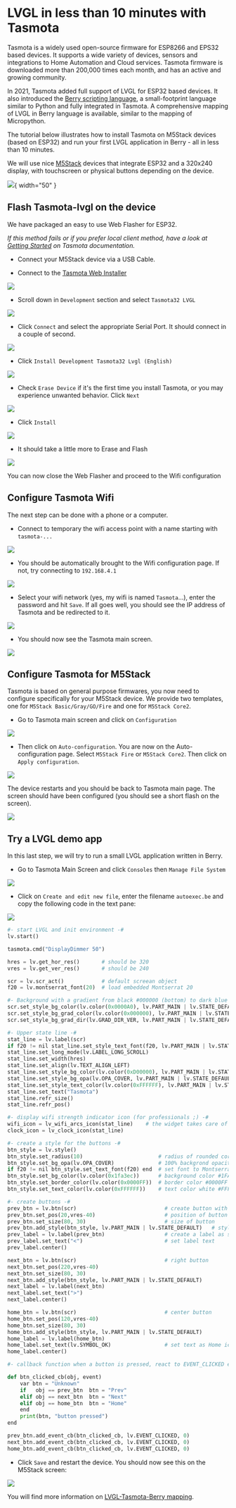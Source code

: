 # LVGL in less than 10 minutes with Tasmota

Tasmota is a widely used open-source firmware for ESP8266 and EPS32 based devices. It supports a wide variety of devices, sensors and integrations to Home Automation and Cloud services. Tasmota firmware is downloaded more than 200,000 times each month, and has an active and growing community.

In 2021, Tasmota added full support of LVGL for ESP32 based devices. It also introduced the [Berry scripting language](https://github.com/berry-lang/berry/wiki/Reference), a small-footprint language similar to Python and fully integrated in Tasmota. A comprehensive mapping of LVGL in Berry language is available, similar to the mapping of Micropython.

The tutorial below illustrates how to install Tasmota on M5Stack devices (based on ESP32) and run your first LVGL application in Berry - all in less than 10 minutes.

We will use nice [M5Stack](https://m5stack.com/) devices that integrate ESP32 and a 320x240 display, with touchscreen or physical buttons depending on the device.

![](_media/lvgl/M5Stack.png){ width="50" }

## Flash Tasmota-lvgl on the device

We have packaged an easy to use Web Flasher for ESP32.

_If this method fails or if you prefer local client method, have a look at [Getting Started](https://tasmota.github.io/docs/Getting-Started/) on Tasmota documentation._


- Connect your M5Stack device via a USB Cable.

- Connect to the [Tasmota Web Installer](https://arendst.github.io/Tasmota-firmware/)

![](_media/lvgl/Flash_main-screen.png)

- Scroll down in `Development` section and select `Tasmota32 LVGL`

![](_media/lvgl/Flash_select_firmware.png)

- Click `Connect` and select the appropriate Serial Port. It should connect in a couple of second.

![](_media/lvgl/Flash_serial_port.png)

- Click `Install Development Tasmota32 Lvgl (English)`

![](_media/lvgl/Flash_install.png)

- Check `Erase Device` if it's the first time you install Tasmota, or you may experience unwanted behavior. Click `Next`

![](_media/lvgl/Flash_erase.png)

- Click `Install`

![](_media/lvgl/Flash_confirm.png)

- It should take a little more to Erase and Flash

![](_media/lvgl/Flash_complete.png)

You can now close the Web Flasher and proceed to the Wifi configuration

## Configure Tasmota Wifi

The next step can be done with a phone or a computer.

- Connect to temporary the wifi access point with a name starting with `tasmota-...`

![](_media/lvgl/Tasmota_wifi_ap.png)

- You should be automatically brought to the Wifi configuration page. If not, try connecting to `192.168.4.1`

![](_media/lvgl/Tasmota_wifi_select.png)

- Select your wifi network (yes, my wifi is named `Tasmota`...), enter the password and hit `Save`. If all goes well, you should see the IP address of Tasmota and be redirected to it.

![](_media/lvgl/Tasmota_ip.png)

- You should now see the Tasmota main screen.

![](_media/lvgl/Tasmota_main.png)

## Configure Tasmota for M5Stack

Tasmota is based on general purpose firmwares, you now need to configure specifically for your M5Stack device. We provide two templates, one for `M5Stack Basic/Gray/GO/Fire` and one for `M5Stack Core2`.

- Go to Tasmota main screen and click on `Configuration`

![](_media/lvgl/Tasmota_config.png)

- Then click on `Auto-configuration`. You are now on the Auto-configuration page. Select `M5Stack Fire` or `M5Stack Core2`. Then click on `Apply configuration`.

![](_media/lvgl/Tasmota_autoconf.png)

The device restarts and you should be back to Tasmota main page. The screen should have been configured (you should see a short flash on the screen).

![](_media/lvgl/Tasmota_main2.png)

## Try a LVGL demo app

In this last step, we will try to run a small LVGL application written in Berry.

- Go to Tasmota Main Screen and click `Consoles` then `Manage File System`

![](_media/lvgl/Tasmota_fs.png)

- Click on `Create and edit new file`, enter the filename `autoexec.be` and copy the following code in the text pane:

![](_media/lvgl/Tasmota_lvgldemo.png)

``` python
#- start LVGL and init environment -#
lv.start()

tasmota.cmd("DisplayDimmer 50")

hres = lv.get_hor_res()       # should be 320
vres = lv.get_ver_res()       # should be 240

scr = lv.scr_act()            # default screean object
f20 = lv.montserrat_font(20)  # load embedded Montserrat 20

#- Background with a gradient from black #000000 (bottom) to dark blue #0000A0 (top) -#
scr.set_style_bg_color(lv.color(0x0000A0), lv.PART_MAIN | lv.STATE_DEFAULT)
scr.set_style_bg_grad_color(lv.color(0x000000), lv.PART_MAIN | lv.STATE_DEFAULT)
scr.set_style_bg_grad_dir(lv.GRAD_DIR_VER, lv.PART_MAIN | lv.STATE_DEFAULT)

#- Upper state line -#
stat_line = lv.label(scr)
if f20 != nil stat_line.set_style_text_font(f20, lv.PART_MAIN | lv.STATE_DEFAULT) end
stat_line.set_long_mode(lv.LABEL_LONG_SCROLL)                                        # auto scrolling if text does not fit
stat_line.set_width(hres)
stat_line.set_align(lv.TEXT_ALIGN_LEFT)                                              # align text left
stat_line.set_style_bg_color(lv.color(0xD00000), lv.PART_MAIN | lv.STATE_DEFAULT)    # background #000088
stat_line.set_style_bg_opa(lv.OPA_COVER, lv.PART_MAIN | lv.STATE_DEFAULT)            # 100% background opacity
stat_line.set_style_text_color(lv.color(0xFFFFFF), lv.PART_MAIN | lv.STATE_DEFAULT)  # text color #FFFFFF
stat_line.set_text("Tasmota")
stat_line.refr_size()                                                                # new in LVGL8
stat_line.refr_pos()                                                                 # new in LVGL8

#- display wifi strength indicator icon (for professionals ;) -#
wifi_icon = lv_wifi_arcs_icon(stat_line)    # the widget takes care of positioning and driver stuff
clock_icon = lv_clock_icon(stat_line)

#- create a style for the buttons -#
btn_style = lv.style()
btn_style.set_radius(10)                        # radius of rounded corners
btn_style.set_bg_opa(lv.OPA_COVER)              # 100% backgrond opacity
if f20 != nil btn_style.set_text_font(f20) end  # set font to Montserrat 20
btn_style.set_bg_color(lv.color(0x1fa3ec))      # background color #1FA3EC (Tasmota Blue)
btn_style.set_border_color(lv.color(0x0000FF))  # border color #0000FF
btn_style.set_text_color(lv.color(0xFFFFFF))    # text color white #FFFFFF

#- create buttons -#
prev_btn = lv.btn(scr)                            # create button with main screen as parent
prev_btn.set_pos(20,vres-40)                      # position of button
prev_btn.set_size(80, 30)                         # size of button
prev_btn.add_style(btn_style, lv.PART_MAIN | lv.STATE_DEFAULT)   # style of button
prev_label = lv.label(prev_btn)                   # create a label as sub-object
prev_label.set_text("<")                          # set label text
prev_label.center()

next_btn = lv.btn(scr)                            # right button
next_btn.set_pos(220,vres-40)
next_btn.set_size(80, 30)
next_btn.add_style(btn_style, lv.PART_MAIN | lv.STATE_DEFAULT)
next_label = lv.label(next_btn)
next_label.set_text(">")
next_label.center()

home_btn = lv.btn(scr)                            # center button
home_btn.set_pos(120,vres-40)
home_btn.set_size(80, 30)
home_btn.add_style(btn_style, lv.PART_MAIN | lv.STATE_DEFAULT)
home_label = lv.label(home_btn)
home_label.set_text(lv.SYMBOL_OK)                 # set text as Home icon
home_label.center()

#- callback function when a button is pressed, react to EVENT_CLICKED event -#

def btn_clicked_cb(obj, event)
    var btn = "Unknown"
    if   obj == prev_btn  btn = "Prev"
    elif obj == next_btn  btn = "Next"
    elif obj == home_btn  btn = "Home"
    end
    print(btn, "button pressed")
end

prev_btn.add_event_cb(btn_clicked_cb, lv.EVENT_CLICKED, 0)
next_btn.add_event_cb(btn_clicked_cb, lv.EVENT_CLICKED, 0)
home_btn.add_event_cb(btn_clicked_cb, lv.EVENT_CLICKED, 0)
```

- Click `Save` and restart the device. You should now see this on the M5Stack screen:

![](_media/lvgl/lvgl_demo.png)

You will find more information on [LVGL-Tasmota-Berry mapping](https://tasmota.github.io/docs/LVGL/).
